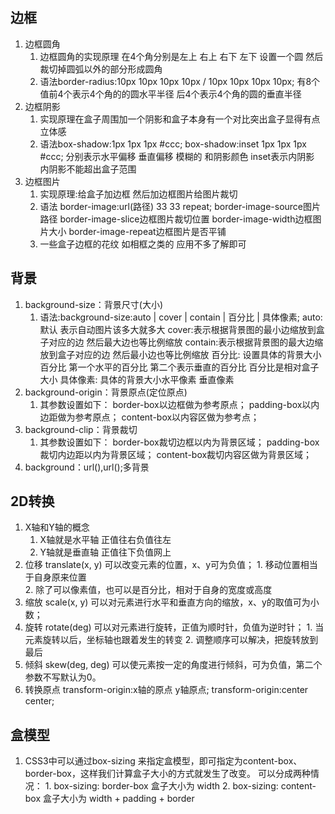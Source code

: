 ## 边框
  1. 边框圆角
        1. 边框圆角的实现原理 在4个角分别是左上 右上 右下 左下 设置一个圆 然后裁切掉圆弧以外的部分形成圆角
        2. 语法border-radius:10px 10px 10px 10px / 10px 10px 10px 10px;
        有8个值前4个表示4个角的的圆水平半径  后4个表示4个角的圆的垂直半径        
  2. 边框阴影
        1. 实现原理在盒子周围加一个阴影和盒子本身有一个对比突出盒子显得有点立体感
        2. 语法box-shadow:1px 1px 1px #ccc; box-shadow:inset 1px 1px 1px #ccc;
        分别表示水平偏移 垂直偏移 模糊的 和阴影颜色  inset表示内阴影 内阴影不能超出盒子范围
  3. 边框图片
        1. 实现原理:给盒子加边框 然后加边框图片给图片裁切
        2. 语法 border-image:url(路径) 33 33 repeat;
        border-image-source图片路径
        border-image-slice边框图片裁切位置
        border-image-width边框图片大小
        border-image-repeat边框图片是否平铺
        3. 一些盒子边框的花纹 如相框之类的 应用不多了解即可
    
## 背景
  1. background-size：背景尺寸(大小)   
        1. 语法:background-size:auto | cover | contain | 百分比 | 具体像素;
        auto:默认 表示自动图片该多大就多大
        cover:表示根据背景图的最小边缩放到盒子对应的边 然后最大边也等比例缩放
        contain:表示根据背景图的最大边缩放到盒子对应的边 然后最小边也等比例缩放
        百分比: 设置具体的背景大小百分比 第一个水平的百分比 第二个表示垂直的百分比 百分比是相对盒子大小
        具体像素: 具体的背景大小水平像素 垂直像素
  2. background-origin：背景原点(定位原点)
        1. 其参数设置如下：
            border-box以边框做为参考原点；
            padding-box以内边距做为参考原点；
            content-box以内容区做为参考点；
  3. background-clip：背景裁切
        1. 其参数设置如下：
            border-box裁切边框以内为背景区域；
            padding-box裁切内边距以内为背景区域；
            content-box裁切内容区做为背景区域；
  4. background：url(),url();多背景

## 2D转换
1. X轴和Y轴的概念
    1. X轴就是水平轴 正值往右负值往左
    2. Y轴就是垂直轴 正值往下负值网上
1. 位移 translate(x, y) 可以改变元素的位置，x、y可为负值；
        1. 移动位置相当于自身原来位置        
        2. 除了可以像素值，也可以是百分比，相对于自身的宽度或高度
2. 缩放 scale(x, y) 可以对元素进行水平和垂直方向的缩放，x、y的取值可为小数；
3. 旋转 rotate(deg) 可以对元素进行旋转，正值为顺时针，负值为逆时针；
        1. 当元素旋转以后，坐标轴也跟着发生的转变
        2. 调整顺序可以解决，把旋转放到最后
4. 倾斜 skew(deg, deg) 可以使元素按一定的角度进行倾斜，可为负值，第二个参数不写默认为0。
5. 转换原点 transform-origin:x轴的原点 y轴原点; transform-origin:center center;

## 盒模型
1. CSS3中可以通过box-sizing 来指定盒模型，即可指定为content-box、border-box，这样我们计算盒子大小的方式就发生了改变。
可以分成两种情况：
        1. box-sizing: border-box  盒子大小为 width
        2. box-sizing: content-box  盒子大小为 width + padding + border
